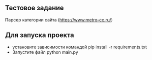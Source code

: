 ## Тестовое задание
Парсер категории сайта (https://www.metro-cc.ru/)


## Для запуска проекта

- установите зависимости командой pip install -r requirements.txt
- Запустите файл python main.py

